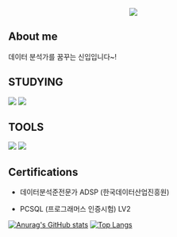 <!-- header -->
<p align='center'>
  <img src="https://capsule-render.vercel.app/api?type=waving&color=ACBCFF&fontColor=0F1035&height=200&section=header&text=Welcome+to+HyunTaek's+Github!&fontSize=40"/>
</p>





## About me

데이터 분석가를 꿈꾸는 신입입니다~!

## STUDYING

<img src="https://img.shields.io/badge/MySQL-4479A1?style=for-the-badge&logo=MySQL&logoColor=white"> <img src="https://img.shields.io/badge/Python-3776AB?style=for-the-badge&logo=Python&logoColor=white">

## TOOLS

<img src="https://img.shields.io/badge/VSCode-4479A1?style=for-the-badge&logo=vscode&logoColor=white"> <img src="https://img.shields.io/badge/github-181717?style=for-the-badge&logo=github&logoColor=white">

## Certifications

- 데이터분석준전문가 ADSP (한국데이터산업진흥원)
  
- PCSQL (프로그래머스 인증시험) LV2

[![Anurag's GitHub stats](https://github-readme-stats.vercel.app/api?username=mathplanet&show_icons=true&theme=radical)](https://github.com/anuraghazra/github-readme-stats) [![Top Langs](https://github-readme-stats.vercel.app/api/top-langs/?username=mathplanet)](https://github.com/anuraghazra/github-readme-stats)
<!--
**mathplanet/mathplanet** is a ✨ _special_ ✨ repository because its `README.md` (this file) appears on your GitHub profile.

Here are some ideas to get you started:

- 🔭 I’m currently working on ...
- 🌱 I’m currently learning ...
- 👯 I’m looking to collaborate on ...
- 🤔 I’m looking for help with ...
- 💬 Ask me about ...
- 📫 How to reach me: ...
- 😄 Pronouns: ...
- ⚡ Fun fact: ...
-->

